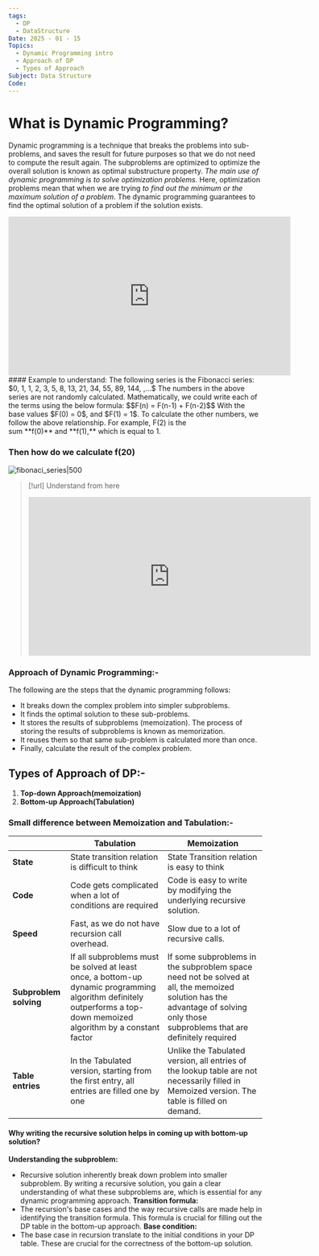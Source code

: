 ```yaml
---
tags:
  - DP
  - DataStructure
Date: 2025 - 01 - 15
Topics:
  - Dynamic Programming intro
  - Approach of DP
  - Types of Approach
Subject: Data Structure
Code:
---
```

# What is Dynamic Programming?
Dynamic programming is a technique that breaks the problems into sub-problems, and saves the result for future purposes so that we do not need to compute the result again.
The subproblems are optimized to optimize the overall solution is known as optimal substructure property.
*The main use of dynamic programming is to solve optimization problems.* Here, optimization problems mean that when we are trying *to find out the minimum or the maximum solution of a problem.* The dynamic programming guarantees to find the optimal solution of a problem if the solution exists.
<iframe width="560" height="315" src="https://www.youtube.com/embed/oNoILrFOx2k?si=H_tCvTzR7TJlqpAO" title="YouTube video player" frameborder="0" allow="accelerometer; autoplay; clipboard-write; encrypted-media; gyroscope; picture-in-picture; web-share" referrerpolicy="strict-origin-when-cross-origin" allowfullscreen></iframe>
#### Example to understand:
The following series is the Fibonacci series:
$0, 1, 1, 2, 3, 5, 8, 13, 21, 34, 55, 89, 144, ,…$
The numbers in the above series are not randomly calculated. Mathematically, we could write each of the terms using the below formula:
$$F(n) = F(n-1) + F(n-2)$$
With the base values $F(0) = 0$, and $F(1) = 1$. To calculate the other numbers, we follow the above relationship. For example, F(2) is the sum **f(0)** and **f(1),** which is equal to 1.

### Then how do we calculate f(20)
![fibonaci_series|500](https://images.javatpoint.com/tutorial/daa/images/dynamic-programming.png)

> [!url] Understand from here
> <iframe width="560" height="315" src="https://www.youtube.com/embed/YkBch12jNE0?si=1-A3mPHVXT8KyLlL" title="YouTube video player" frameborder="0" allow="accelerometer; autoplay; clipboard-write; encrypted-media; gyroscope; picture-in-picture; web-share" referrerpolicy="strict-origin-when-cross-origin" allowfullscreen></iframe>

### Approach of Dynamic Programming:-
The following are the steps that the dynamic programming follows:
- It breaks down the complex problem into simpler subproblems.
- It finds the optimal solution to these sub-problems.
- It stores the results of subproblems (memoization). The process of storing the results of subproblems is known as memorization.
- It reuses them so that same sub-problem is calculated more than once.
- Finally, calculate the result of the complex problem.


## Types of Approach of DP:-
1. **Top-down Approach(memoization)**
2. **Bottom-up Approach(Tabulation)**

### Small difference between Memoization and Tabulation:-

|                        | Tabulation                                                                                                                                                           | Memoization                                                                                                                                                                   |
| ---------------------- | -------------------------------------------------------------------------------------------------------------------------------------------------------------------- | ----------------------------------------------------------------------------------------------------------------------------------------------------------------------------- |
| **State**              | State transition relation is difficult to think                                                                                                                      | State Transition relation is easy to think                                                                                                                                    |
| **Code**               | Code gets complicated when a lot of   <br>conditions are required                                                                                                    | Code is easy to write by modifying the underlying recursive solution.                                                                                                         |
| **Speed**              | Fast, as we do not have recursion call overhead.                                                                                                                     | Slow due to a lot of recursive calls.                                                                                                                                         |
| **Subproblem solving** | If all subproblems must be solved at least once, a bottom-up dynamic programming algorithm definitely outperforms a top-down memoized algorithm by a constant factor | If some subproblems in the subproblem space need not be solved at all, the memoized solution has the advantage of solving only those subproblems that are definitely required |
| **Table entries**      | In the Tabulated version, starting from the first entry, all entries are filled one by one                                                                           | Unlike the Tabulated version, all entries of the lookup table are not necessarily filled in Memoized version. The table is filled on demand.                                  |


#### Why writing the recursive solution helps in coming up with bottom-up solution?
**Understanding the subproblem:** 
- Recursive solution inherently break down problem into smaller subproblem. By writing a recursive solution, you gain a clear understanding of what these subproblems are, which is essential for any dynamic programming approach.
**Transition formula:**
- The recursion's base cases and the way recursive calls are made help in identifying the transition formula. This formula is crucial for filling out the DP table in the bottom-up approach.
**Base condition:**
- The base case in recursion translate to the initial conditions in your DP table. These are crucial for the correctness of the bottom-up solution.

